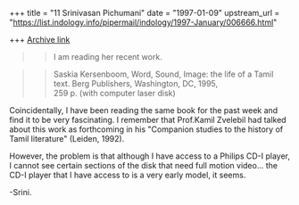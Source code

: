 +++
title = "11 Srinivasan Pichumani"
date = "1997-01-09"
upstream_url = "https://list.indology.info/pipermail/indology/1997-January/006666.html"

+++
[Archive link](https://list.indology.info/pipermail/indology/1997-January/006666.html)

>>I am reading her recent work.

>>Saskia Kersenboom, Word, Sound, Image: the life of
>>a Tamil text. Berg Publishers, Washington, DC, 1995,       
>>259 p. (with computer laser disk)

Coincidentally, I have been reading the same book
for the past week and find it to be very fascinating.
I remember that Prof.Kamil Zvelebil had talked about
this work as forthcoming in his "Companion studies to
the history of Tamil literature" (Leiden, 1992).

However, the problem is that although I have access 
to a Philips CD-I player, I cannot see certain sections
of the disk that need full motion video... the CD-I
player that I have access to is a very early model, 
it seems.

-Srini.




